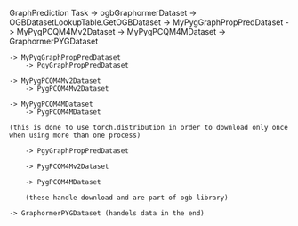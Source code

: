 GraphPrediction Task
-> ogbGraphormerDataset
    -> OGBDatasetLookupTable.GetOGBDataset
        -> MyPygGraphPropPredDataset -> MyPygPCQM4Mv2Dataset -> MyPygPCQM4MDataset
        -> GraphormerPYGDataset

    -> MyPygGraphPropPredDataset
        -> PgyGraphPropPredDataset 
    
    -> MyPygPCQM4Mv2Dataset
        -> PygPCQM4Mv2Dataset

    -> MyPygPCQM4MDataset
        -> PygPCQM4MDataset

    (this is done to use torch.distribution in order to download only once when using more than one process)

        -> PgyGraphPropPredDataset
        
        -> PygPCQM4Mv2Dataset

        -> PygPCQM4MDataset

        (these handle download and are part of ogb library)

    -> GraphormerPYGDataset (handels data in the end)

